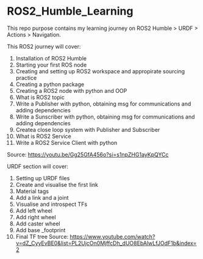 # ROS2_Humble_Learning

This repo purpose contains my learning journey on ROS2 Humble > URDF > Actions > Navigation.  

This ROS2 journey will cover:
1. Installation of ROS2 Humble
2. Starting your first ROS node
3. Creating and setting up ROS2 workspace and appropirate sourcing practice
4. Creating a python package
5. Creating a ROS2 node with python and OOP
6. What is ROS2 topic
7. Write a Publisher with python, obtaining msg for communications and adding dependencies
8. Write a Sunscriber with python, obtaining msg for communications and adding dependencies
9. Createa close loop system with Publisher and Subscriber
10. What is ROS2 Service
11. Write a ROS2 Service Client with python

Source: https://youtu.be/Gg25GfA456o?si=s1npZHG1ayKpQYCc 

URDF section will cover:  
1. Setting up URDF files
2. Create and visualise the first link
3. Material tags
4. Add a link and a joint
5. Visualise and introspect TFs
6. Add left wheel
7. Add right wheel
8. Add caster wheel
9. Add base _footprint
10. Final TF tree
Source: https://www.youtube.com/watch?v=dZ_CyyEvBE0&list=PL2UjcOn0MjffcDh_dUO8EbAlwLfJOdF1b&index=2
